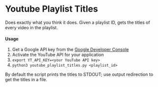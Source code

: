 # Youtube Playlist Titles

Does exactly what you think it does. Given a playlist ID, gets the titles of every video in the playlist.

#### Usage

1. Get a Google API key from the [Google Developer Console](https://console.developers.google.com)
2. Activate the YouTube API for your application
3. `export YT_API_KEY=<your YouTube API key>`
4. `python3 youtube_playlist_titles.py <playlist_id>`

By default the script prints the titles to STDOUT; use output redirection to get the titles in a file.

